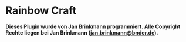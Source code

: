 # Rainbow Craft
**Dieses Plugin wurde von Jan Brinkmann programmiert. Alle Copyright Rechte liegen bei Jan Brinkmann (jan.brinkmann@bnder.de).**
